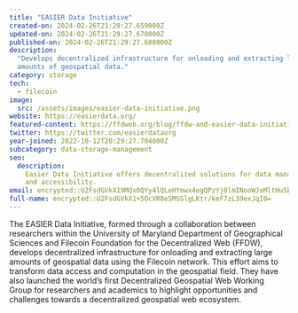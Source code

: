 ```yaml
---
title: "EASIER Data Initiative"
created-on: 2024-02-26T21:29:27.659000Z
updated-on: 2024-02-26T21:29:27.678000Z
published-on: 2024-02-26T21:29:27.688000Z
description:
  "Develops decentralized infrastructure for onloading and extracting large
  amounts of geospatial data."
category: storage
tech:
  - filecoin
image:
  src: /assets/images/easier-data-initiative.png
website: https://easierdata.org/
featured-content: https://ffdweb.org/blog/ffdw-and-easier-data-initiative-collaborate-to-upload-spatial-data-to-filecoin-network/
twitter: https://twitter.com/easierdataorg
year-joined: 2022-10-12T20:29:27.704000Z
subcategory: data-storage-management
seo:
  description:
    Easier Data Initiative offers decentralized solutions for data management
    and accessibility.
email: encrypted::U2FsdGVkX19MQx0QYy4lQLeHYmwx4egQPzYj0lmINooWJoMltHuSLgvip0LcsAry
full-name: encrypted::U2FsdGVkX1+5OcVR8eSMSSlgLKtr/keF7zL39exJqI0=
---
```


The EASIER Data Initiative, formed through a collaboration between researchers within the University of Maryland Department of Geographical Sciences and Filecoin Foundation for the Decentralized Web (FFDW), develops decentralized infrastructure for onloading and extracting large amounts of geospatial data using the Filecoin network. This effort aims to transform data access and computation in the geospatial field. They have also launched the world’s first Decentralized Geospatial Web Working Group for researchers and academics to highlight opportunities and challenges towards a decentralized geospatial web ecosystem.
